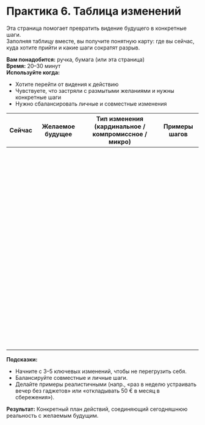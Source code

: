 # Практика 6. Таблица изменений

Эта страница помогает превратить видение будущего в конкретные шаги.<br/>
Заполняя таблицу вместе, вы получите понятную карту: где вы сейчас, куда хотите прийти и какие шаги сократят разрыв.

**Вам понадобится:** ручка, бумага (или эта страница)<br/>
**Время:** 20–30 минут<br/>
**Используйте когда:**

- Хотите перейти от видения к действию
- Чувствуете, что застряли с размытыми желаниями и нужны конкретные шаги
- Нужно сбалансировать личные и совместные изменения

<style>
    table {
        width: 100%;
    }
</style>
| Сейчас | Желаемое будущее | Тип изменения<br/>(кардинальное / компромиссное / микро) | Примеры шагов |
|:--:|:--:|:--:|:--:|
|<br/><br/><br/><br/><br/>||||
|<br/><br/><br/><br/><br/>||||
|<br/><br/><br/><br/><br/>||||
|<br/><br/><br/><br/><br/>||||
|<br/><br/><br/><br/><br/>||||

**Подсказки:**

- Начните с 3–5 ключевых изменений, чтобы не перегрузить себя.
- Балансируйте совместные и личные шаги.
- Делайте примеры реалистичными (напр., «раз в неделю устраивать вечер без гаджетов» или «откладывать 50 € в месяц в сбережения»).

**Результат:** Конкретный план действий, соединяющий сегодняшнюю реальность с желаемым будущим.
